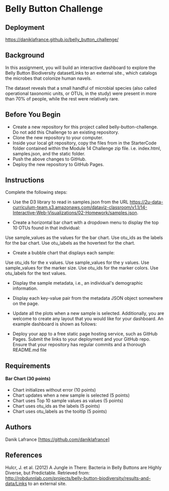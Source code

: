 # Belly Button Challenge

## Deployment

https://daniklafrance.github.io/belly_button_challenge/

## Background

In this assignment, you will build an interactive dashboard to explore the Belly Button Biodiversity datasetLinks to an external site., which catalogs the microbes that colonize human navels.

The dataset reveals that a small handful of microbial species (also called operational taxonomic units, or OTUs, in the study) were present in more than 70% of people, while the rest were relatively rare.

## Before You Begin

* Create a new repository for this project called belly-button-challenge. Do not add this Challenge to an existing repository.
* Clone the new repository to your computer.
* Inside your local git repository, copy the files from in the StarterCode folder contained within the Module 14 Challenge zip file. i.e. index.html, samples.json, and the static folder.
* Push the above changes to GitHub.
* Deploy the new repository to GitHub Pages.

## Instructions

Complete the following steps:

* Use the D3 library to read in samples.json from the URL https://2u-data-curriculum-team.s3.amazonaws.com/dataviz-classroom/v1.1/14-Interactive-Web-Visualizations/02-Homework/samples.json.

* Create a horizontal bar chart with a dropdown menu to display the top 10 OTUs found in that individual:

Use sample_values as the values for the bar chart.
Use otu_ids as the labels for the bar chart.
Use otu_labels as the hovertext for the chart.

* Create a bubble chart that displays each sample:

Use otu_ids for the x values.
Use sample_values for the y values.
Use sample_values for the marker size.
Use otu_ids for the marker colors.
Use otu_labels for the text values.

* Display the sample metadata, i.e., an individual's demographic information.

* Display each key-value pair from the metadata JSON object somewhere on the page.

* Update all the plots when a new sample is selected. Additionally, you are welcome to create any layout that you would like for your dashboard. An example dashboard is shown as follows:

* Deploy your app to a free static page hosting service, such as GitHub Pages. Submit the links to your deployment and your GitHub repo. Ensure that your repository has regular commits and a thorough README.md file

## Requirements

#### Bar Chart (30 points)

* Chart initializes without error (10 points)
* Chart updates when a new sample is selected (5 points)
* Chart uses Top 10 sample values as values (5 points)
* Chart uses otu_ids as the labels (5 points)
* Chart uses otu_labels as the tooltip (5 points)

## Authors

Danik Lafrance
[https://github.com/daniklafrance]

## References

Hulcr, J. et al. (2012) A Jungle in There: Bacteria in Belly Buttons are Highly Diverse, but Predictable. Retrieved from: http://robdunnlab.com/projects/belly-button-biodiversity/results-and-data/Links to an external site.